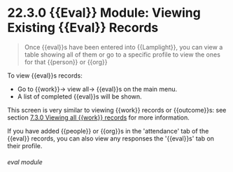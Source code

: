 # 22.3.0 {{Eval}} Module: Viewing Existing {{Eval}} Records

> Once {{eval}}s have been entered into {{Lamplight}}, you can view a table showing all of them or go to a specific profile to view the ones for that {{person}} or {{org}} 

To view {{eval}}s records:
- Go to {{work}}-> view all-> {{eval}}s on the main menu. 
- A list of completed {{eval}}s will be shown. 

This screen is very similar to viewing {{work}} records or {{outcome}}s: see section [7.3.0  Viewing all {{work}} records](/help/index/p/7.3.0) for more information.

If you have added {{people}} or {{org}}s in the 'attendance' tab of the {{eval}} records, you can also view any responses the '{{eval}}s' tab on their profile. 


###### eval module

